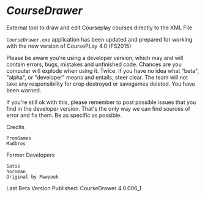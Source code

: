 
***CourseDrawer*** 
=================

External tool to draw and edit Courseplay courses directly to the XML File 

  `CourseDrawer.exe` application has been updated and prepared for working with the new version of CoursePLay 4.0 (FS2015)

Please be aware you're using a developer version, which may and will contain errors, bugs, mistakes and unfinished code. Chances are you computer will explode when using it. Twice. If you have no idea what "beta", "alpha", or "developer" means and entails, steer clear. The team will not take any responsibility for crop destroyed or savegames deleted. You have been warned.

If you're still ok with this, please remember to post possible issues that you find in the developer version. That's the only way we can find sources of error and fix them. Be as specific as possible.


Credits

    PromGames
    Madbros
  

Former Developers

    Satis
    horoman
    Original by Pawpouk

Last Beta Version Published: CourseDrawer 4.0.006_1
